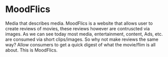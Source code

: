 # MoodFlics

Media that describes media. MoodFlics is a website that allows user to create reviews of movies, these reviews however are contruscted via images. As we can see today most media, entertainment, content, Ads, etc. are consumed via short clips/images. So why not make reviews the same way? Allow consumers to get a quick digest of what the  movie/flim is all about. This is MoodFlics.
